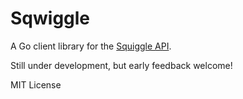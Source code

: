 # Sqwiggle

A Go client library for the [Squiggle API](https://www.sqwiggle.com/docs/overview/getting-started). 

Still under development, but early feedback welcome!

MIT License